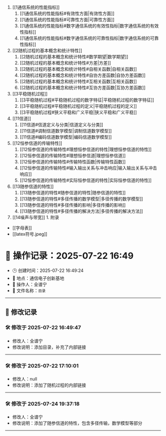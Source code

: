 
1. [[1通信系统的性能指标]]
	1. [[1通信系统的性能指标#有效性方面|有效性方面]]
	2. [[1通信系统的性能指标#可靠性方面|可靠性方面]]
	3. [[1通信系统的性能指标#数字通信系统的有效性指标|数字通信系统的有效性指标]]
	4. [[1通信系统的性能指标#数字通信系统的可靠性指标|数字通信系统的可靠性指标]]
2. [[2随机过程的基本概念和统计特性]]
	1. [[2随机过程的基本概念和统计特性#数学期望|数学期望]]
	2. [[2随机过程的基本概念和统计特性#方差|方差]]
	3. [[2随机过程的基本概念和统计特性#自相关函数|自相关函数]]
	4. [[2随机过程的基本概念和统计特性#自协方差函数|自协方差函数]]
	5. [[2随机过程的基本概念和统计特性#互相关函数|互相关函数]]
	6. [[2随机过程的基本概念和统计特性#互协方差函数|互协方差函数]]
3. [[3平稳随机过程]]
	1. [[3平稳随机过程#平稳随机过程的数字特征|平稳随机过程的数字特征]]
	2. [[3平稳随机过程#平稳随机过程的定义|平稳随机过程的定义]]
	3. [[3平稳随机过程#狭义平稳和广义平稳|狭义平稳和广义平稳]]
4. [[11信道]]
	1. [[11信道#信道定义与分类|信道定义与分类]]
	2. [[11信道#调制信道数学模型|调制信道数学模型]]
	3. [[11信道#编码信道数学模型|编码信道数学模型]]
5. [[12恒参信道的传输特性]]
	1. [[12恒参信道的传输特性#理想恒参信道的特性|理想恒参信道的特性]]
	2. [[12恒参信道的传输特性#理想恒参信道|理想恒参信道]]
	3. [[12恒参信道的传输特性#传输特性函数|传输特性函数]]
	4. [[12恒参信道的传输特性#输入输出关系与冲击响应|输入输出关系与冲击响应]]
	5. [[12恒参信道的传输特性#实际恒参信道的特性|实际恒参信道的特性]]
6. [[13随参信道的特性]]
	1. [[13随参信道的特性#随参信道的特性|随参信道的特性]]
	2. [[13随参信道的特性#多径传播的数学模型|多径传播的数学模型]]
	3. [[13随参信道的特性#多径传播的影响|多径传播的影响]]
	4. [[13随参信道的特性#多径传播的解决方法|多径传播的解决方法]]
7. [[14噪声与带宽]]
	1. 
附录
- [[字母表]]
- [[latex符号.jpeg]]
# 📝 操作记录：2025-07-22 16:49

- 🕒 创建时间：2025-07-22 16:49:24
- 📍 地点：通信电子创新基地
- 👤 操作人：全谱宁
- 📄 文件名称：`目录`

---

## 📌 修改记录

### 🛠️ 修改于 2025-07-22 16:49:47

- 修改人：全谱宁
- 修改说明：添加目录，补充了内部链接

---

### 🛠️ 修改于 2025-07-22 17:10:01

- 修改人：null
- 修改说明：添加了随机过程的内部链接

---
### 🛠️ 修改于 2025-07-24 19:37:18

- 修改人：全谱宁
- 修改说明：添加了随参信道的特性，包含多径传输，数学模型等部分

---
